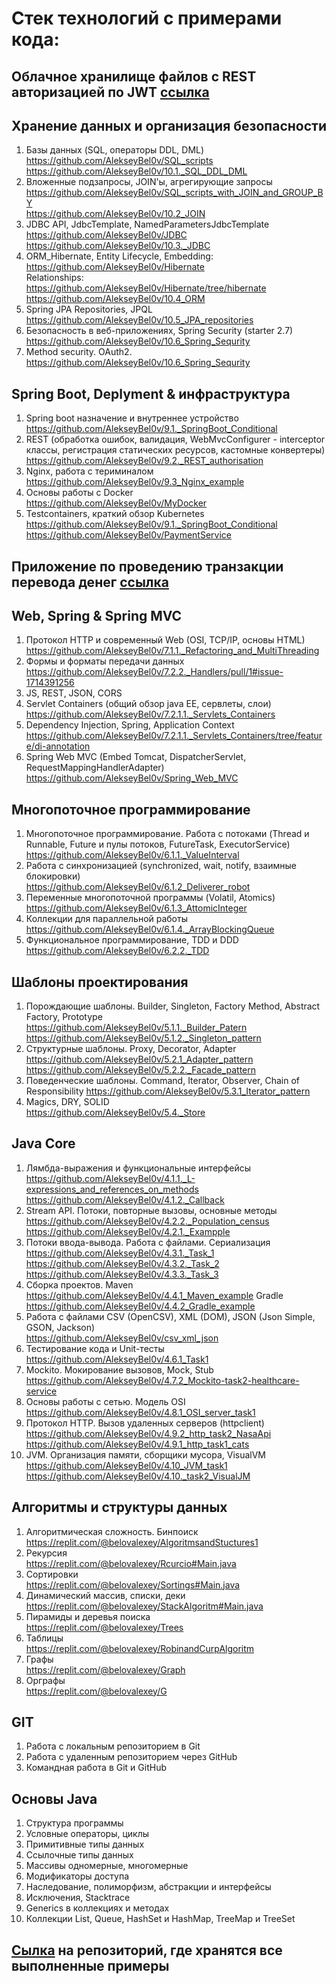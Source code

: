 # Стек технологий с примерами кода:

## Облачное хранилище файлов с REST авторизацией по JWT [ссылка](https://github.com/AlekseyBel0v/MyCloud/blob/set_security_2.6.15/README.md)

## Хранение данных и организация безопасности
1. Базы данных (SQL, операторы DDL, DML)  
   https://github.com/AlekseyBel0v/SQL_scripts  
   https://github.com/AlekseyBel0v/10.1._SQL_DDL_DML
2. Вложенные подзапросы, JOIN'ы, агрегирующие запросы  
   https://github.com/AlekseyBel0v/SQL_scripts_with_JOIN_and_GROUP_BY  
   https://github.com/AlekseyBel0v/10.2_JOIN
3. JDBC API, JdbcTemplate, NamedParametersJdbcTemplate  
   https://github.com/AlekseyBel0v/JDBC  
   https://github.com/AlekseyBel0v/10.3._JDBC
4. ORM_Hibernate, Entity Lifecycle, Embedding:  
   https://github.com/AlekseyBel0v/Hibernate  
Relationships:  
   https://github.com/AlekseyBel0v/Hibernate/tree/hibernate  
   https://github.com/AlekseyBel0v/10.4_ORM
5. Spring JPA Repositories, JPQL  
   https://github.com/AlekseyBel0v/10.5_JPA_repositories
6. Безопасность в веб-приложениях, Spring Security (starter 2.7)  
    https://github.com/AlekseyBel0v/10.6_Spring_Sequrity
7. Method security. OAuth2.  
    https://github.com/AlekseyBel0v/10.6_Spring_Sequrity

## Spring Boot, Deplyment & инфраструктура
1. Spring boot назначение и внутреннее устройство  
   https://github.com/AlekseyBel0v/9.1._SpringBoot_Conditional
2. REST (обработка ошибок, валидация, WebMvcConfigurer - interceptor классы, регистрация статических ресурсов, кастомные конвертеры)  
   https://github.com/AlekseyBel0v/9.2._REST_authorisation
3. Nginx, работа с териминалом  
   https://github.com/AlekseyBel0v/9.3_Nginx_example
4. Основы работы с Docker  
   https://github.com/AlekseyBel0v/MyDocker
5. Testcontainers, краткий обзор Kubernetes  
    https://github.com/AlekseyBel0v/9.1._SpringBoot_Conditional  
   https://github.com/AlekseyBel0v/PaymentService

## Приложение по проведению транзакции перевода денег [ссылка](https://github.com/AlekseyBel0v/PaymentService)

## Web, Spring & Spring MVC
1. Протокол HTTP и современный Web (OSI, TCP/IP, основы HTML)  
   https://github.com/AlekseyBel0v/7.1.1._Refactoring_and_MultiThreading
2. Формы и форматы передачи данных  
   https://github.com/AlekseyBel0v/7.2.2._Handlers/pull/1#issue-1714391256
3. JS, REST, JSON, CORS
4. Servlet Containers (общий обзор java EE, сервлеты, слои)  
   https://github.com/AlekseyBel0v/7.2.1.1._Servlets_Containers
5. Dependency Injection, Spring, Application Context  
    https://github.com/AlekseyBel0v/7.2.1.1._Servlets_Containers/tree/feature/di-annotation
6. Spring Web MVC (Embed Tomcat, DispatcherServlet, RequestMappingHandlerAdapter)  
    https://github.com/AlekseyBel0v/Spring_Web_MVC

## Многопоточное программирование
1. Многопоточное программирование. Работа с потоками (Thread и Runnable, Future и пулы потоков, FutureTask, ExecutorService)  
   https://github.com/AlekseyBel0v/6.1.1._ValueInterval
2. Работа с синхронизацией (synchronized, wait, notify, взаимные блокировки)  
   https://github.com/AlekseyBel0v/6.1.2_Deliverer_robot
3. Переменные многопоточной программы (Volatil, Atomics)  
   https://github.com/AlekseyBel0v/6.1.3_AttomicInteger
4. Коллекции для параллельной работы  
   https://github.com/AlekseyBel0v/6.1.4._ArrayBlockingQueue
5. Функциональное программирование, TDD и DDD  
    https://github.com/AlekseyBel0v/6.2.2._TDD

## Шаблоны проектирования
1. Порождающие шаблоны. Builder, Singleton, Factory Method, Abstract Factory, Prototype  
   https://github.com/AlekseyBel0v/5.1.1._Builder_Patern  
   https://github.com/AlekseyBel0v/5.1.2._Singleton_pattern
3. Структурные шаблоны. Proxy, Decorator, Adapter  
   https://github.com/AlekseyBel0v/5.2.1_Adapter_pattern  
   https://github.com/AlekseyBel0v/5.2.2._Facade_pattern
5. Поведенческие шаблоны. Command, Iterator, Observer, Chain of Responsibility
   https://github.com/AlekseyBel0v/5.3.1_Iterator_pattern
7. Magics, DRY, SOLID  
   https://github.com/AlekseyBel0v/5.4._Store

## Java Core
1. Лямбда-выражения и функциональные интерфейсы  
   https://github.com/AlekseyBel0v/4.1.1._L-expressions_and_references_on_methods
   https://github.com/AlekseyBel0v/4.1.2._Callback
2. Stream API. Потоки, повторные вызовы, основные методы  
   https://github.com/AlekseyBel0v/4.2.2._Population_census
   https://github.com/AlekseyBel0v/4.2.1._Exampple
3. Потоки ввода-вывода. Работа с файлами. Сериализация  
   https://github.com/AlekseyBel0v/4.3.1._Task_1
   https://github.com/AlekseyBel0v/4.3.2._Task_2
   https://github.com/AlekseyBel0v/4.3.3._Task_3
4. Сборка проектов. Maven  
   https://github.com/AlekseyBel0v/4.4.1_Maven_example
   Gradle  
   https://github.com/AlekseyBel0v/4.4.2_Gradle_example
5. Работа с файлами CSV (OpenCSV), XML (DOM), JSON (Json Simple, GSON, Jackson)  
    https://github.com/AlekseyBel0v/csv_xml_json
6. Тестирование кода и Unit-тесты  
    https://github.com/AlekseyBel0v/4.6.1_Task1
7. Mockito. Мокирование вызовов, Mock, Stub  
    https://github.com/AlekseyBel0v/4.7.2_Mockito-task2-healthcare-service
8. Основы работы с сетью. Модель OSI  
    https://github.com/AlekseyBel0v/4.8.1_OSI_server_task1
9. Протокол HTTP. Вызов удаленных серверов (httpclient)  
    https://github.com/AlekseyBel0v/4.9.2_http_task2_NasaApi
    https://github.com/AlekseyBel0v/4.9.1_http_task1_cats
10. JVM. Организация памяти, сборщики мусора, VisualVM  
    https://github.com/AlekseyBel0v/4.10_JVM_task1
    https://github.com/AlekseyBel0v/4.10._task2_VisualJM

## Алгоритмы и структуры данных
1. Алгоритмическая сложность. Бинпоиск  
   https://replit.com/@belovalexey/AlgoritmsandStuctures1
2. Рекурсия  
   https://replit.com/@belovalexey/Rcurcio#Main.java
3. Сортировки  
   https://replit.com/@belovalexey/Sortings#Main.java
4. Динамический массив, списки, деки  
   https://replit.com/@belovalexey/StackAlgoritm#Main.java
5. Пирамиды и деревья поиска  
    https://replit.com/@belovalexey/Trees
6. Таблицы  
    https://replit.com/@belovalexey/RobinandCurpAlgoritm
7. Графы  
    https://replit.com/@belovalexey/Graph
8. Орграфы  
    https://replit.com/@belovalexey/G

## GIT
1. Работа с локальным репозиторием в Git
2. Работа с удаленным репозиторием через GitHub
3. Командная работа в Git и GitHub

## Основы Java
1. Структура программы
2. Условные операторы, циклы
3. Примитивные типы данных
4. Ссылочные типы данных
5. Массивы одномерные, многомерные
6. Модификаторы доступа
7. Наследование, полиморфизм, абстракции и интерфейсы
8. Исключения, Stacktrace
10. Generics в коллекциях и методах
11. Коллекции List, Queue, HashSet и HashMap, TreeMap и TreeSet

## [Сылка](https://github.com/AlekseyBel0v?tab=repositories) на репозиторий, где хранятся все выполненные примеры














